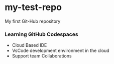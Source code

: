 # my-test-repo
My first Git-Hub repository

### Learning GitHub Codespaces
* Cloud Based IDE
* VsCode development environment in the cloud
* Support team Collaborations

